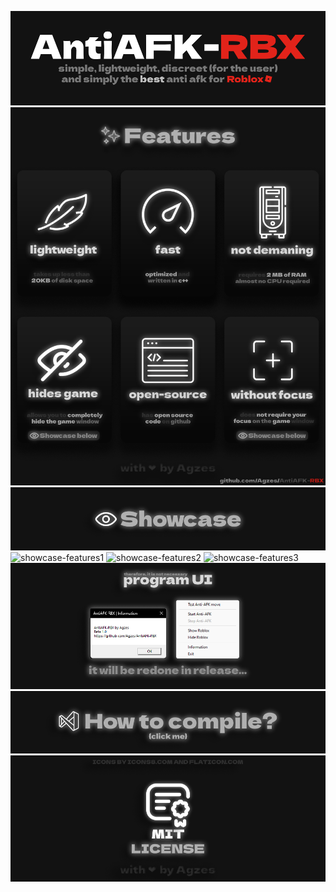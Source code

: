 ![header](https://github.com/Agzes/AntiAFK-RBX/blob/main/ReadME/antiafk-rbx.png)
![features](https://github.com/Agzes/AntiAFK-RBX/blob/main/ReadME/features.png)
![showcase-label](https://github.com/Agzes/AntiAFK-RBX/blob/main/ReadME/showcase.png)
<img src="https://github.com/Agzes/AntiAFK-RBX/blob/main/ReadME/showcase1.gif" alt="showcase-features1" width="1000">
<img src="https://github.com/Agzes/AntiAFK-RBX/blob/main/ReadME/showcase2.gif" alt="showcase-features2" width="1000">
<img src="https://github.com/Agzes/AntiAFK-RBX/blob/main/ReadME/showcase3.gif" alt="showcase-features3" width="1000">
![showcase-ui](https://github.com/Agzes/AntiAFK-RBX/blob/main/ReadME/showcase4.png)
[![compile?](https://github.com/Agzes/AntiAFK-RBX/blob/main/ReadME/how-to-compile.png)](https://github.com/Agzes/AntiAFK-RBX/blob/main/Wiki/how-to-compile.md)
[![licenses](https://github.com/Agzes/AntiAFK-RBX/blob/main/ReadME/licenses.png)](https://github.com/Agzes/AntiAFK-RBX/blob/main/LICENSE)

